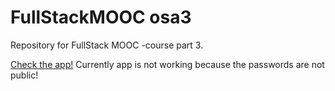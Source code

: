 # FullStackMOOC osa3
Repository for FullStack MOOC -course part 3.

[Check the app!](https://still-shelf-57357.herokuapp.com/)
Currently app is not working because the passwords are not public!
